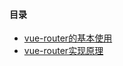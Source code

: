 
####  目录
* [vue-router的基本使用](Vue-router/vue-router的基本使用)
* [vue-router实现原理](Vue-router/vue-router实现原理)